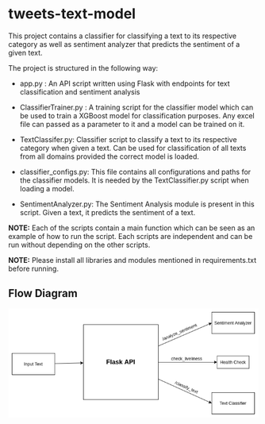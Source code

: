 # tweets-text-model

This project contains a classifier for classifying a text to its respective category as well as sentiment analyzer that predicts the sentiment of a given text.

The project is structured in the following way:

- app.py : An API script written using Flask with endpoints for text classification and sentiment analysis

- ClassifierTrainer.py : A training script for the classifier model which can be used to train a XGBoost model for classification purposes. Any excel file can passed as a parameter to it and a model can be trained on it.

- TextClassifer.py: Classifier script to classify a text to its respective category when given a text. Can be used for classification of all texts from all domains provided the correct model is loaded.

- classifier_configs.py: This file contains all configurations and paths for the classifier models. It is needed by the TextClassifier.py script when loading a model.

- SentimentAnalyzer.py: The Sentiment Analysis module is present in this script. Given a text, it predicts the sentiment of a text.

**NOTE:** Each of the scripts contain a main function which can be seen as an example of how to run the script. Each scripts are independent and can be run without depending on the other scripts.


**NOTE:** Please install all libraries and modules mentioned in requirements.txt before running.

## Flow Diagram

![Figure](assets/flowdiagram.png "Flow Diagram")

